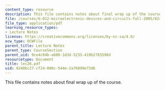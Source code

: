 ```yaml
---
content_type: resource
description: This file contains notes about final wrap up of the course.
file: /courses/6-012-microelectronic-devices-and-circuits-fall-2005/8240bc27cf24080c544e2a76099e73d6_lec26.pdf
file_type: application/pdf
learning_resource_types:
- Lecture Notes
license: https://creativecommons.org/licenses/by-nc-sa/4.0/
ocw_type: OCWFile
parent_title: Lecture Notes
parent_type: CourseSection
parent_uid: 9ce4c04b-a600-1d3d-5235-419b2783590d
resourcetype: Document
title: lec26.pdf
uid: 8240bc27-cf24-080c-544e-2a76099e73d6
---
```

This file contains notes about final wrap up of the course.